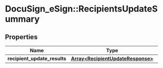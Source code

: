 # DocuSign_eSign::RecipientsUpdateSummary

## Properties
Name | Type | Description | Notes
------------ | ------------- | ------------- | -------------
**recipient_update_results** | [**Array&lt;RecipientUpdateResponse&gt;**](RecipientUpdateResponse.md) |  | [optional] 



